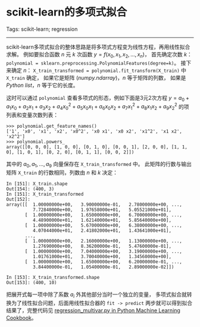 # scikit-learn的多项式拟合 
Tags: scikit-learn; regression

------


scikit-learn多项式拟合的整体思路是将多项式方程变为线性方程，再用线性拟合求解。
例如要拟合函数 $n$ 元 $k$ 次函数 $y = f(x_0, x_1, x_2, ..., x_n)$，
首先确定次数 $k$：
`polynomial = sklearn.preprocessing.PolynomialFeatures(degree=k)`。
接下来确定 $n$：
`X_train_transformed = polynomial.fit_transform(X_train)` 中 `X_train` 确定，
如果它是矩阵 (*numpy.ndarray*)，$n$ 等于矩阵的列数，
如果是*Python list*，$n$ 等于它的长度。

这时可以通过 `polynomial` 查看多项式的形态，例如下面是3元2次方程
$y = a_0 + a_1 x_0 + a_2 x_1 + a_3 x_2 + a_4 x_0^2 + a_5 x_0 x_1 + a_6 x_0 x_2 + a_7 x_1^2 + a_8 x_1 x_2 + a_9 x_2^2$
的项列表和变量次数列表：
```
>>> polynomial.get_feature_names()
['1', 'x0', 'x1', 'x2', 'x0^2', 'x0 x1', 'x0 x2', 'x1^2', 'x1 x2', 'x2^2']
>>> polynomial.powers_
array([[0, 0, 0], [1, 0, 0], [0, 1, 0], [0, 0, 1], [2, 0, 0], [1, 1, 0], [1, 0, 1], [0, 2, 0], [0, 1, 1], [0, 0, 2]])
```

其中的 $a_0, a_1, ..., a_9$ 向量保存在 `X_train_transformed` 中。
此矩阵的行数与输出矩阵 `X_train` 的行数相同，列数由 $n$ 和 $k$ 决定：
```
In [151]: X_train.shape
Out[154]: (400, 3)
In [151]: X_train_transformed
Out[152]:
array([[  1.00000000e+00,   3.90000000e-01,   2.78000000e+00, ...,
          7.72840000e+00,   1.97658000e+01,   5.05521000e+01],
       [  1.00000000e+00,   1.65000000e+00,   6.70000000e+00, ...,
          4.48900000e+01,   1.62140000e+01,   5.85640000e+00],
       [  1.00000000e+00,   5.67000000e+00,   6.38000000e+00, ...,
          4.07044000e+01,   2.41802000e+01,   1.43641000e+01],
       ...,
       [  1.00000000e+00,   2.16000000e+00,   1.13000000e+00, ...,
          1.27690000e+00,   8.36200000e-01,   5.47600000e-01],
       [  1.00000000e+00,   7.04000000e+00,   3.19000000e+00, ...,
          1.01761000e+01,   3.70040000e+00,   1.34560000e+00],
       [  1.00000000e+00,   1.65000000e+00,   6.20000000e-01, ...,
          3.84400000e-01,   1.05400000e-01,   2.89000000e-02]])

In [153]: X_train_transformed.shape
Out[153]: (400, 10)
```

把展开式每一项中除了系数 $a_i$ 外其他部分当时一个独立的变量，
多项式拟合就转换为了线性拟合问题，后面用线性拟合器的 `fit -> predict`
两步就可以得到拟合结果了，完整代码见
[regression_multivar.py in Python Machine Learning Cookbook](https://github.com/leetschau/Python-Machine-Learning-Cookbook/blob/master/Chapter01/regression_multivar.py)。
